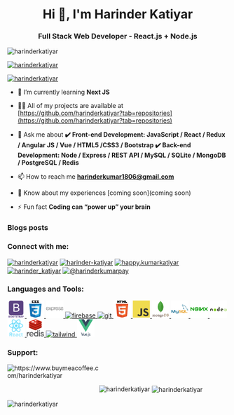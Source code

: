 <h1 align="center">Hi 👋, I'm Harinder Katiyar</h1>
<h3 align="center">Full Stack Web Developer - React.js + Node.js</h3>

<p align="left"> <img src="https://komarev.com/ghpvc/?username=harinderkatiyar&label=Profile%20views&color=0e75b6&style=flat" alt="harinderkatiyar" /> </p>

<p align="left"> <a href="https://github.com/ryo-ma/github-profile-trophy"><img src="https://github-profile-trophy.vercel.app/?username=harinderkatiyar" alt="harinderkatiyar" /></a> </p>

<p align="left"> <a href="https://twitter.com/harinderkatiyar" target="blank"><img src="https://img.shields.io/twitter/follow/harinderkatiyar?logo=twitter&style=for-the-badge" alt="harinderkatiyar" /></a> </p>

- 🌱 I’m currently learning **Next JS**

- 👨‍💻 All of my projects are available at [https://github.com/harinderkatiyar?tab=repositories](https://github.com/harinderkatiyar?tab=repositories)

- 💬 Ask me about **✔️ Front-end Development: JavaScript / React / Redux / Angular JS / Vue / HTML5 /CSS3 / Bootstrap ✔️ Back-end Development: Node / Express / REST API / MySQL / SQLite / MongoDB / PostgreSQL / Redis**

- 📫 How to reach me **harinderkumar1806@gmail.com**

- 📄 Know about my experiences [coming soon](coming soon)

- ⚡ Fun fact **Coding can “power up” your brain**

### Blogs posts
<!-- BLOG-POST-LIST:START -->
<!-- BLOG-POST-LIST:END -->

<h3 align="left">Connect with me:</h3>
<p align="left">
<a href="https://twitter.com/harinderkatiyar" target="blank"><img align="center" src="https://raw.githubusercontent.com/rahuldkjain/github-profile-readme-generator/master/src/images/icons/Social/twitter.svg" alt="harinderkatiyar" height="30" width="40" /></a>
<a href="https://linkedin.com/in/harinder-katiyar" target="blank"><img align="center" src="https://raw.githubusercontent.com/rahuldkjain/github-profile-readme-generator/master/src/images/icons/Social/linked-in-alt.svg" alt="harinder-katiyar" height="30" width="40" /></a>
<a href="https://fb.com/happy.kumarkatiyar" target="blank"><img align="center" src="https://raw.githubusercontent.com/rahuldkjain/github-profile-readme-generator/master/src/images/icons/Social/facebook.svg" alt="happy.kumarkatiyar" height="30" width="40" /></a>
<a href="https://instagram.com/harinder_katiyar" target="blank"><img align="center" src="https://raw.githubusercontent.com/rahuldkjain/github-profile-readme-generator/master/src/images/icons/Social/instagram.svg" alt="harinder_katiyar" height="30" width="40" /></a>
<a href="https://medium.com/@harinderkumarpay" target="blank"><img align="center" src="https://raw.githubusercontent.com/rahuldkjain/github-profile-readme-generator/master/src/images/icons/Social/medium.svg" alt="@harinderkumarpay" height="30" width="40" /></a>
</p>

<h3 align="left">Languages and Tools:</h3>
<p align="left"> <a href="https://getbootstrap.com" target="_blank"> <img src="https://raw.githubusercontent.com/devicons/devicon/master/icons/bootstrap/bootstrap-plain-wordmark.svg" alt="bootstrap" width="40" height="40"/> </a> <a href="https://www.w3schools.com/css/" target="_blank"> <img src="https://raw.githubusercontent.com/devicons/devicon/master/icons/css3/css3-original-wordmark.svg" alt="css3" width="40" height="40"/> </a> <a href="https://expressjs.com" target="_blank"> <img src="https://raw.githubusercontent.com/devicons/devicon/master/icons/express/express-original-wordmark.svg" alt="express" width="40" height="40"/> </a> <a href="https://firebase.google.com/" target="_blank"> <img src="https://www.vectorlogo.zone/logos/firebase/firebase-icon.svg" alt="firebase" width="40" height="40"/> </a> <a href="https://git-scm.com/" target="_blank"> <img src="https://www.vectorlogo.zone/logos/git-scm/git-scm-icon.svg" alt="git" width="40" height="40"/> </a> <a href="https://www.w3.org/html/" target="_blank"> <img src="https://raw.githubusercontent.com/devicons/devicon/master/icons/html5/html5-original-wordmark.svg" alt="html5" width="40" height="40"/> </a> <a href="https://developer.mozilla.org/en-US/docs/Web/JavaScript" target="_blank"> <img src="https://raw.githubusercontent.com/devicons/devicon/master/icons/javascript/javascript-original.svg" alt="javascript" width="40" height="40"/> </a> <a href="https://www.mongodb.com/" target="_blank"> <img src="https://raw.githubusercontent.com/devicons/devicon/master/icons/mongodb/mongodb-original-wordmark.svg" alt="mongodb" width="40" height="40"/> </a> <a href="https://www.mysql.com/" target="_blank"> <img src="https://raw.githubusercontent.com/devicons/devicon/master/icons/mysql/mysql-original-wordmark.svg" alt="mysql" width="40" height="40"/> </a> <a href="https://www.nginx.com" target="_blank"> <img src="https://raw.githubusercontent.com/devicons/devicon/master/icons/nginx/nginx-original.svg" alt="nginx" width="40" height="40"/> </a> <a href="https://nodejs.org" target="_blank"> <img src="https://raw.githubusercontent.com/devicons/devicon/master/icons/nodejs/nodejs-original-wordmark.svg" alt="nodejs" width="40" height="40"/> </a> <a href="https://reactjs.org/" target="_blank"> <img src="https://raw.githubusercontent.com/devicons/devicon/master/icons/react/react-original-wordmark.svg" alt="react" width="40" height="40"/> </a> <a href="https://redis.io" target="_blank"> <img src="https://raw.githubusercontent.com/devicons/devicon/master/icons/redis/redis-original-wordmark.svg" alt="redis" width="40" height="40"/> </a> <a href="https://tailwindcss.com/" target="_blank"> <img src="https://www.vectorlogo.zone/logos/tailwindcss/tailwindcss-icon.svg" alt="tailwind" width="40" height="40"/> </a> <a href="https://vuejs.org/" target="_blank"> <img src="https://raw.githubusercontent.com/devicons/devicon/master/icons/vuejs/vuejs-original-wordmark.svg" alt="vuejs" width="40" height="40"/> </a> </p>

<h3 align="left">Support:</h3>
<p><a href="https://www.buymeacoffee.com/https://www.buymeacoffee.com/harinderkatiyar"> <img align="left" src="https://cdn.buymeacoffee.com/buttons/v2/default-yellow.png" height="50" width="210" alt="https://www.buymeacoffee.com/harinderkatiyar" /></a></p><br><br>

<p><img align="left" src="https://github-readme-stats.vercel.app/api/top-langs?username=harinderkatiyar&show_icons=true&locale=en&layout=compact" alt="harinderkatiyar" /></p>

<p>&nbsp;<img align="center" src="https://github-readme-stats.vercel.app/api?username=harinderkatiyar&show_icons=true&locale=en" alt="harinderkatiyar" /></p>

<p><img align="center" src="https://github-readme-streak-stats.herokuapp.com/?user=harinderkatiyar&" alt="harinderkatiyar" /></p>


